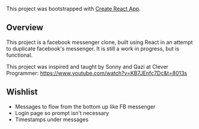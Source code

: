 This project was bootstrapped with [Create React App](https://github.com/facebook/create-react-app).

## Overview

This project is a facebook messenger clone, built using React in an attempt to duplicate facebook's messenger. It is still a work in progress, but is functional.

This project was inspired and taught by Sonny and Qazi at Clever Programmer:
https://www.youtube.com/watch?v=KB7JEnfc7Dc&t=8013s

## Wishlist

- Messages to flow from the bottom up like FB messenger
- Login page so prompt isn't necessary
- Timestamps under messages
